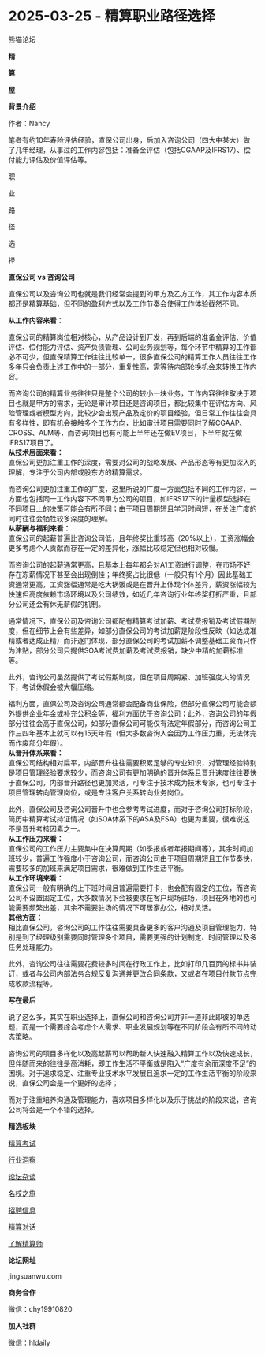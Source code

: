 # 2025-03-25 - 精算职业路径选择

熊猫论坛

**精**

**算**

**屋**

**背景介绍**

作者：Nancy

笔者有约10年寿险评估经验，直保公司出身，后加入咨询公司（四大中某大）做了几年经理，从事过的工作内容包括：准备金评估（包括CGAAP及IFRS17）、偿付能力评估及价值评估等。

职

业

路

径

选

择

**直保公司 vs 咨询公司**

直保公司以及咨询公司也就是我们经常会提到的甲方及乙方工作，其工作内容本质都还是精算基础，但不同的盈利方式以及工作节奏会使得工作体验截然不同。  
  
**从工作内容来看：**

直保公司的精算岗位相对核心，从产品设计到开发，再到后端的准备金评估、价值评估、偿付能力评估、资产负债管理、公司业务规划等，每个环节中精算的工作都必不可少，但直保精算工作往往比较单一，很多直保公司的精算工作人员往往工作多年只会负责上述工作中的一部分，重复性高，需等待内部轮换机会来转换工作内容。

而咨询公司的精算业务往往只是整个公司的较小一块业务，工作内容往往取决于项目也就是甲方的需求，无论是审计项目还是咨询项目，都比较集中在评估方向、风险管理或者模型方向，比较少会出现产品及定价的项目经验，但日常工作往往会具有多样性，即有机会接触多个工作方向，比如审计项目需要同时了解CGAAP、CROSS、ALM等，而咨询项目也有可能上半年还在做EV项目，下半年就在做IFRS17项目了。  
 **从技术层面来看：**  
直保公司更加注重工作的深度，需要对公司的战略发展、产品形态等有更加深入的理解，专注于公司内部或股东方的精算需求。

而咨询公司更加注重工作的广度，这里所说的广度一方面包括不同的工作内容，一方面也包括同一工作内容下不同甲方公司的项目，如IFRS17下的计量模型选择在不同项目上的决策可能会有所不同；由于项目周期短且学习时间短，在关注广度的同时往往会牺牲较多深度的理解。  
 **从薪酬与福利来看：**  
直保公司的起薪普遍比咨询公司低，且年终奖比重较高（20%以上），工资涨幅会更多考虑个人贡献而存在一定的差异化，涨幅比较稳定但也相对较慢。

而咨询公司的起薪通常更高，且基本上每年都会对A1工资进行调整，在市场不好存在冻薪情况下甚至会出现倒挂；年终奖占比很低（一般只有1个月）因此基础工资通常更高，工资涨幅通常是吃大锅饭或是在晋升上体现个体差异，薪资涨幅较为快速但高度依赖市场环境以及公司绩效，如近几年咨询行业年终奖打折严重，且部分公司还会有休无薪假的机制。

通常情况下，直保公司及咨询公司都配有精算考试加薪、考试费报销及考试假期制度，但在细节上会有些差异，如部分直保公司的考试加薪是阶段性反映（如达成准精或者达成正精）而非逐门体现，部分直保公司的考试加薪不调整基础工资而只作为津贴，部分公司只提供SOA考试费加薪及考试费报销，缺少中精的加薪标准等。

此外，咨询公司虽然提供了考试假期制度，但在项目周期紧、加班强度大的情况下，考试休假会被大幅压缩。

福利方面，直保公司及咨询公司通常都会配备商业保险，但部分直保公司可能会额外提供企业年金或补充公积金等，福利方面优于咨询公司；此外，咨询公司的年假部分往往会高于直保公司，如部分直保公司可能仅有法定年假部分，而咨询公司工作三四年基本上就可以有15天年假（但大多数咨询人会因为工作压力重，无法休完而作废部分年假）。  
 **从晋升体系来看：**  
直保公司结构相对扁平，内部晋升往往需要积累足够的专业知识，对管理经验特别是项目管理经验要求较少，而咨询公司有更加明确的晋升体系且晋升速度往往要快于直保公司，内部晋升路径也更加灵活，可专注于技术成为技术专家，也可专注于项目管理转向管理岗位，或是专注客户关系转向业务岗位。

此外，直保公司及咨询公司晋升中也会参考考试进度，而对于咨询公司打标阶段，简历中精算考试持证情况（如SOA体系下的ASA及FSA）也更为重要，很难说这不是晋升考核因素之一。  
 **从工作压力来看：**  
直保公司的工作压力主要集中在决算周期（如季报或者年报期间等），其余时间加班较少，普遍工作强度小于咨询公司，而咨询公司由于项目周期短且工作节奏快，需要较多的加班来满足项目需求，很难做到工作生活平衡。  
 **从工作环境来看：**  
直保公司一般有明确的上下班时间且普遍需要打卡，也会配有固定的工位，而咨询公司不设置固定工位，大多数情况下会被要求在客户现场驻场，项目在外地的也可能需要频繁出差，其余不需要驻场的情况下可居家办公，相对灵活。  
 **其他方面：**  
相比直保公司，咨询公司的工作往往需要具备更多的客户沟通及项目管理能力，特别是到了经理级别需要同时管理多个项目，需要更强的计划制定、时间管理以及多任务处理能力。

此外，咨询公司往往需要花费较多时间在行政工作上，比如打印几百页的标书并装订，或者与公司内部法务合规反复沟通并更改合同条款，又或者在项目付款节点完成收款流程等。

**写在最后**

说了这么多，其实在职业选择上，直保公司和咨询公司并非一道非此即彼的单选题，而是一个需要综合考虑个人需求、职业发展规划等在不同阶段会有所不同的动态策略。

咨询公司的项目多样化以及高起薪可以帮助新人快速融入精算工作以及快速成长，但伴随而来的往往是高消耗，即工作生活不平衡或是陷入“广度有余而深度不足”的困境。对于追求稳定、注重专业技术水平发展且追求一定的工作生活平衡的阶段来说，直保公司会是一个更好的选择；

而对于注重培养沟通及管理能力，喜欢项目多样化以及乐于挑战的阶段来说，咨询公司将会是一个不错的选择。

**精选板块**

[精算考试](https://mp.weixin.qq.com/mp/appmsgalbum?__biz=Mzg5NzkwMTMzMA==&action=getalbum&album_id=2804960172988448769#wechat_redirect)

[行业洞察](https://mp.weixin.qq.com/mp/appmsgalbum?__biz=Mzg5NzkwMTMzMA==&action=getalbum&album_id=2804965799378829313#wechat_redirect)

[论坛杂谈](https://mp.weixin.qq.com/mp/appmsgalbum?__biz=Mzg5NzkwMTMzMA==&action=getalbum&album_id=2804979947286315009#wechat_redirect)

[名校之旅](https://mp.weixin.qq.com/mp/appmsgalbum?__biz=Mzg5NzkwMTMzMA==&action=getalbum&album_id=2804975288236654595#wechat_redirect)

[招聘信息](https://mp.weixin.qq.com/mp/appmsgalbum?__biz=Mzg5NzkwMTMzMA==&action=getalbum&album_id=2809916434738069507#wechat_redirect)

[精算对话](https://mp.weixin.qq.com/mp/appmsgalbum?__biz=Mzg5NzkwMTMzMA==&action=getalbum&album_id=3028246288796221446#wechat_redirect)

[了解精算师](https://mp.weixin.qq.com/mp/appmsgalbum?__biz=Mzg5NzkwMTMzMA==&action=getalbum&album_id=2804971247444180995#wechat_redirect)

**论坛网址**

jingsuanwu.com

**商务合作**

微信：chy19910820

**加入社群**

微信：hldaily